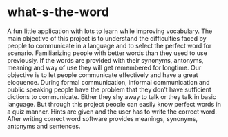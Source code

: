 # what-s-the-word
A fun little application with lots to learn while improving vocabulary.
The main objective of this project is to understand the difficulties faced by people to communicate in a language and to select the perfect word for scenario.
Familiarizing people with better words than they used to use previously. 
If the words are provided with their synonyms, antonyms, meaning and way of use they will get remembered for longtime.
Our objective is to let people communicate effectively and have a great eloquence.
During formal communication, informal communication and public speaking people have the problem that they don’t have sufficient dictions to communicate.
Either they shy away to talk or they talk in basic language. 
But through this project people can easily know perfect words in a quiz manner.
Hints are given and the user has to write the correct word. 
After writing correct word software provides meanings, synonyms, antonyms and sentences.